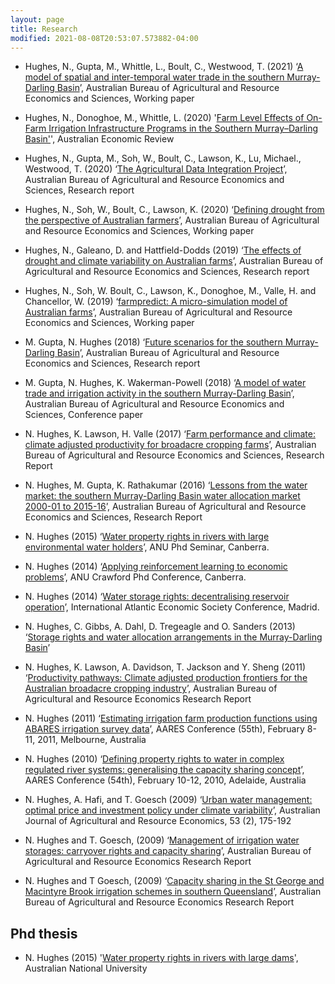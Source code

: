 ```yaml
---
layout: page
title: Research
modified: 2021-08-08T20:53:07.573882-04:00
---
```

  
- Hughes, N., Gupta, M., Whittle, L., Boult, C., Westwood, T. (2021) ‘[A model of spatial and inter-temporal water trade in the southern Murray-Darling Basin](https://www.agriculture.gov.au/abares/research-topics/working-papers/model-spatial-inter-temporal-water-trade-southern-mdb)’, Australian Bureau of Agricultural and Resource Economics and Sciences, Working paper

- Hughes, N., Donoghoe, M., Whittle, L. (2020) '[Farm Level Effects of On-Farm Irrigation Infrastructure Programs in the Southern Murray–Darling Basin'](https://onlinelibrary.wiley.com/doi/10.1111/1467-8462.12396)', Australian Economic Review

- Hughes, N., Gupta, M., Soh, W., Boult, C., Lawson, K., Lu, Michael., Westwood, T. (2020) ‘[The Agricultural Data Integration Project](https://www.agriculture.gov.au/abares/research-topics/climate/agricultural-data-integration-project)’, Australian Bureau of Agricultural and Resource Economics and Sciences, Research  report

- Hughes, N., Soh, W., Boult, C., Lawson, K. (2020) ‘[Defining drought from the perspective of Australian farmers](https://www.agriculture.gov.au/abares/research-topics/working-papers/defining-drought)’, Australian Bureau of Agricultural and Resource Economics and Sciences, Working paper

- Hughes, N., Galeano, D. and Hattfield-Dodds  (2019) ‘[The effects of drought and climate
variability on Australian farms](https://www.agriculture.gov.au/sites/default/files/documents/EffectsOfDroughtAndClimateVariabilityOnAustralianFarms_v1.0.0.pdf)’, Australian Bureau of Agricultural and Resource Economics and Sciences, Research report

- Hughes, N., Soh, W. Boult, C., Lawson, K., Donoghoe, M., Valle, H. and Chancellor, W. (2019) ‘[farmpredict: A micro-simulation
model of Australian farms](https://www.agriculture.gov.au/abares/research-topics/working-papers/farmpredict)’, Australian Bureau of Agricultural and Resource Economics and Sciences, Working paper 

- M. Gupta, N. Hughes (2018) ‘[Future scenarios for the southern Murray-Darling Basin](
http://www.agriculture.gov.au/abares/research-topics/water/future-scenarios-smdb)’, Australian Bureau of Agricultural and Resource Economics and Sciences, Research report

- M. Gupta, N. Hughes, K. Wakerman-Powell (2018) ‘[A model of water trade and irrigation activity in the southern Murray-Darling Basin](
http://data.daff.gov.au/data/warehouse/9aaw/2018/AModelOfWaterTradeAndIrrigation_20180207/AModelOfWaterTradeAndIrrigation_20180207_v1.0.0.pdf)’, Australian Bureau of Agricultural and Resource Economics and Sciences, Conference paper

- N. Hughes, K. Lawson, H. Valle (2017) ‘[Farm performance and climate: climate adjusted productivity for broadacre cropping farms](http://www.agriculture.gov.au/abares/research-topics/climate/farm-performance-climate)’, Australian Bureau of Agricultural and Resource Economics and Sciences, Research Report

- N. Hughes, M. Gupta, K. Rathakumar (2016) ‘[Lessons from the water market: the southern Murray-Darling Basin water allocation market 2000-01 to 2015-16](http://data.daff.gov.au/data/warehouse/9aaw/2016/smdwm_d9aawr20161202/smdbWaterAllocMarket_v1.0.0.pdf)’, Australian Bureau of Agricultural and Resource Economics and Sciences, Research Report

- N. Hughes (2015) ‘[Water property rights in rivers with large environmental water holders](EWH_article.pdf)’, ANU Phd Seminar, Canberra.

- N. Hughes (2014) ‘[Applying reinforcement learning to economic problems](RL_article.pdf)’, ANU Crawford Phd Conference, Canberra.

- N. Hughes (2014) ‘[Water storage rights: decentralising reservoir operation](storagerights.pdf)’, International Atlantic Economic Society Conference, Madrid.

- N. Hughes, C. Gibbs, A. Dahl, D. Tregeagle and O. Sanders (2013) ‘[Storage rights and water allocation arrangements in the Murray-Darling Basin](http://data.daff.gov.au/data/warehouse/9aan/9aanw/2013/StrgRtsWtrAllocMDB/StrgRtsWtrAllocMDB20131212_v1.0.0.pdf)’

- N. Hughes, K. Lawson, A. Davidson, T. Jackson and Y. Sheng (2011) ‘[Productivity pathways: Climate adjusted production frontiers for the Australian broadacre cropping industry](http://data.daff.gov.au/data/warehouse/pe_abares99001781/CP11.05_Broadacre_crop.pdf)’, Australian Bureau of Agricultural and Resource Economics Research Report

- N. Hughes (2011) ‘[Estimating irrigation farm production functions using ABARES irrigation survey data](http://data.daff.gov.au/data/warehouse/pe_abares99001777/CP11.01_Irrigation_farm.pdf)’, AARES Conference (55th), February 8-11, 2011, Melbourne, Australia

- N. Hughes (2010) ‘[Defining property rights to water in complex regulated river systems: generalising the capacity sharing concept](http://data.daff.gov.au/data/warehouse/pe_abarebrs99014389/AARES_3.pdf)’, AARES Conference (54th), February 10-12, 2010, Adelaide, Australia

- N. Hughes, A. Hafi, and T. Goesch (2009) ‘[Urban water management: optimal price and investment policy under climate variability](http://onlinelibrary.wiley.com/doi/10.1111/j.1467-8489.2007.00446.x/abstract)’, Australian Journal of Agricultural and Resource Economics, 53 (2), 175-192

- N. Hughes and T. Goesch, (2009) ‘[Management of irrigation water storages: carryover rights and capacity sharing](http://data.daff.gov.au/data/warehouse/pe_abare99001644/rr09.10_capacitysharing.pdf)’, Australian Bureau of Agricultural and Resource Economics Research Report

- N. Hughes and T Goesch, (2009) ‘[Capacity sharing in the St George and Macintyre Brook irrigation schemes in southern Queensland](http://data.daff.gov.au/data/warehouse/9aaw_001/9aawe2009/sqicsd9aawe001200906/RR09.12CapSharStGrgAndMcIntrBrkIrrigSchmSthQld_v1.0.0.pdf)’, Australian Bureau of Agricultural and Resource Economics Research Report


Phd thesis
----------

- N. Hughes (2015) '[Water property rights in rivers with large dams](../images/Thesis_main.pdf)', Australian National University

